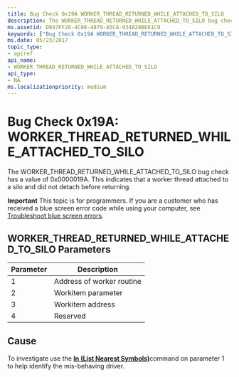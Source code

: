 ```yaml
---
title: Bug Check 0x19A WORKER_THREAD_RETURNED_WHILE_ATTACHED_TO_SILO
description: The WORKER_THREAD_RETURNED_WHILE_ATTACHED_TO_SILO bug check has a value of 0x0000019A. This indicates that a worker thread attached to a silo and did not detach before returning.
ms.assetid: D947FF20-4C86-4879-A5CA-934A20BE61C9
keywords: ["Bug Check 0x19A WORKER_THREAD_RETURNED_WHILE_ATTACHED_TO_SILO", "WORKER_THREAD_RETURNED_WHILE_ATTACHED_TO_SILO"]
ms.date: 05/23/2017
topic_type:
- apiref
api_name:
- WORKER_THREAD_RETURNED_WHILE_ATTACHED_TO_SILO
api_type:
- NA
ms.localizationpriority: medium
---
```


# Bug Check 0x19A: WORKER\_THREAD\_RETURNED\_WHILE\_ATTACHED\_TO\_SILO


The WORKER\_THREAD\_RETURNED\_WHILE\_ATTACHED\_TO\_SILO bug check has a value of 0x0000019A. This indicates that a worker thread attached to a silo and did not detach before returning.

**Important** This topic is for programmers. If you are a customer who has received a blue screen error code while using your computer, see [Troubleshoot blue screen errors](https://windows.microsoft.com/windows-10/troubleshoot-blue-screen-errors).

## WORKER\_THREAD\_RETURNED\_WHILE\_ATTACHED\_TO\_SILO Parameters


| Parameter | Description               |
|-----------|---------------------------|
| 1         | Address of worker routine |
| 2         | Workitem parameter        |
| 3         | Workitem address          |
| 4         | Reserved                  |

 

Cause
-----

To investigate use the [**ln (List Nearest Symbols)**](ln--list-nearest-symbols-.md)command on parameter 1 to help identify the mis-behaving driver.

 

 




